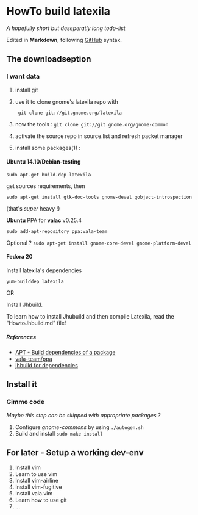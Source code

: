 HowTo build latexila
=================

*A hopefully short but deseperatly long todo-list*

Edited in **Markdown**, following [GitHub](https://help.github.com/articles/markdown-basics/)
syntax.

The downloadseption
---------------------------------

### I want data

1. install git
2. use it to clone gnome's latexila repo with

        git clone git://git.gnome.org/latexila
3. now the tools : ```git clone git://git.gnome.org/gnome-common```
4. activate the source repo in source.list and refresh packet manager 
5. install some packages(1) :

#### Ubuntu 14.10/Debian-testing
    sudo apt-get build-dep latexila
get sources requirements, then
 
    sudo apt-get install gtk-doc-tools gnome-devel gobject-introspection
(that's _super_ heavy !)

**Ubuntu** PPA for **valac** v0.25.4

    sudo add-apt-repository ppa:vala-team

Optional ?  ```sudo apt-get install gnome-core-devel gnome-platform-devel```

#### Fedora 20
Install latexila's dependencies

    yum-builddep latexila

OR

Install Jhbuild.

To learn how to install Jhubuild and then compile Latexila, read the “HowtoJhbuild.md” file!

##### References
- [APT - Build dependencies of a package](http://askubuntu.com/questions/21379/how-do-i-find-the-build-dependencies-of-a-package)
- [vala-team/ppa](https://launchpad.net/~vala-team/+archive/ubuntu/ppa)
- [jhbuild for dependencies](https://wiki.gnome.org/Projects/Jhbuild/Dependencies/Fedora)

Install it
------------
### Gimme code
_Maybe this step can be skipped with appropriate packages ?_

1. Configure *gnome-commons* by using ``` ./autogen.sh ```
2. Build and install ```sudo make install```

For later - Setup a working dev-env
-------------------------------------

1. Install vim
2. Learn to use vim
3. Install vim-airline
4. Install vim-fugitive
5. Install vala.vim
6. Learn how to use git
7. ...
